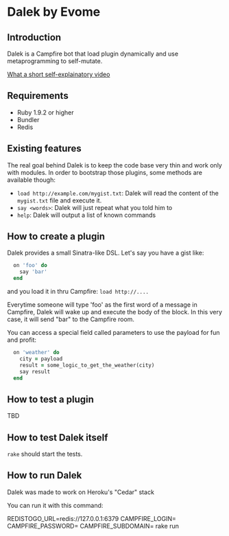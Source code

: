 # Dalek by Evome


## Introduction

Dalek is a Campfire bot that load plugin dynamically and use
metaprogramming to self-mutate.

[What a short self-explainatory video](http://www.youtube.com/watch?v=IvZMTtdGvi4)

## Requirements

* Ruby 1.9.2 or higher
* Bundler
* Redis

## Existing features

The real goal behind Dalek is to keep the code base very thin and work
only with modules. In order to bootstrap those plugins, some methods are
available though:

* `load http://example.com/mygist.txt`: Dalek will read the content of
  the `mygist.txt` file and execute it.
* `say <words>`: Dalek will just repeat what you told him to
* `help`: Dalek will output a list of known commands

## How to create a plugin

Dalek provides a small Sinatra-like DSL. Let's say you have a gist like:

```ruby
  on 'foo' do
    say 'bar'
  end
```

and you load it in thru Campfire: `load http://....`

Everytime someone will type 'foo' as the first word of a message in
Campfire, Dalek will wake up and execute the body of the block. In this
very case, it will send "bar" to the Campfire room.

You can access a special field called parameters to use the payload for
fun and profit:


```ruby
  on 'weather' do
    city = payload
    result = some_logic_to_get_the_weather(city)
    say result
  end
```

## How to test a plugin

TBD

## How to test Dalek itself

`rake` should start the tests.

## How to run Dalek

Dalek was made to work on Heroku's "Cedar" stack

You can run it with this command:

REDISTOGO_URL=redis://127.0.0.1:6379 CAMPFIRE_LOGIN=<login> CAMPFIRE_PASSWORD=<password> CAMPFIRE_SUBDOMAIN=<subdomain> rake run
